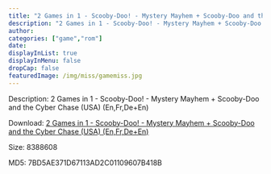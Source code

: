```yaml
---
title: "2 Games in 1 - Scooby-Doo! - Mystery Mayhem + Scooby-Doo and the Cyber Chase (USA) (En,Fr,De+En)"
description: "2 Games in 1 - Scooby-Doo! - Mystery Mayhem + Scooby-Doo and the Cyber Chase (USA) (En,Fr,De+En)"
author: 
categories: ["game","rom"]
date: 
displayInList: true
displayInMenu: false
dropCap: false
featuredImage: /img/miss/gamemiss.jpg
---
```


Description: 2 Games in 1 - Scooby-Doo! - Mystery Mayhem + Scooby-Doo and the Cyber Chase (USA) (En,Fr,De+En)

Download: <a style="text-decoration:underline;" href="https://mega.nz/#!2CQCiAyY!uKGypHMWUjJ7m3Y9E8dhBUgzu-eaUGB6bOx6PpjDSQ4" target = "_blank" rel = "nofollow" > 2 Games in 1 - Scooby-Doo! - Mystery Mayhem + Scooby-Doo and the Cyber Chase (USA) (En,Fr,De+En)</a>

Size: 8388608

MD5: 7BD5AE371D67113AD2C01109607B418B

